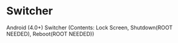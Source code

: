 Switcher
========

Android (4.0+) Switcher (Contents: Lock Screen, Shutdown(ROOT NEEDED), Reboot(ROOT NEEDED))